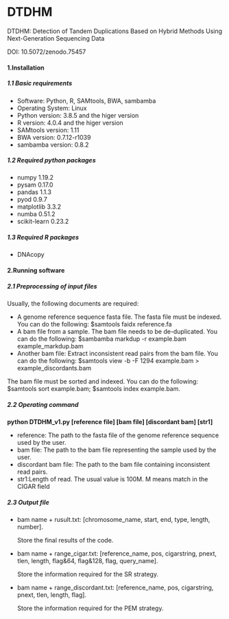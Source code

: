 # **DTDHM**

DTDHM: Detection of Tandem Duplications Based on Hybrid Methods Using Next-Generation Sequencing Data 

DOI: 10.5072/zenodo.75457

#### 1.Installation

##### 1.1 Basic requirements

- Software: Python, R, SAMtools, BWA, sambamba
- Operating System: Linux
- Python version: 3.8.5 and the higer version
- R version: 4.0.4 and the higer version
- SAMtools version: 1.11
- BWA version: 0.7.12-r1039 
- sambamba version: 0.8.2

##### 1.2 Required python packages

- numpy 1.19.2
- pysam 0.17.0
- pandas 1.1.3
- pyod 0.9.7
- matplotlib 3.3.2
- numba 0.51.2
- scikit-learn 0.23.2

##### 1.3 Required R packages

- DNAcopy

#### 2.Running software

##### 2.1 Preprocessing of input files

Usually, the following documents are required:

- A genome reference sequence fasta file. The fasta file must be indexed. You can do the following: $samtools faidx reference.fa
- A bam file from a sample. 
  The bam file needs to be de-duplicated. You can do the following: $sambamba markdup -r example.bam example_markdup.bam
- Another bam file: Extract inconsistent read pairs from the bam file. You can do the following: $samtools view -b -F 1294 example.bam > example_discordants.bam

The bam file must be sorted and indexed. You can do the following: $samtools sort example.bam; $samtools index example.bam.

##### 2.2 Operating command

**python DTDHM_v1.py [reference file] [bam file] [discordant bam] [str1]**

- reference: The path to the fasta file of the genome reference sequence used by the user.
- bam file: The path to the bam file representing the sample used by the user.
- discordant bam file: The path to the bam file containing inconsistent read pairs.
- str1:Length of read. The usual value is 100M. M means match in the CIGAR field

##### 2.3 Output file

- bam name + rusult.txt: [chromosome_name, start, end, type, length, number].
  
  Store the final results of the code.
  
- bam name + range_cigar.txt: [reference_name, pos, cigarstring, pnext, tlen, length, flag&64, flag&128, flag, query_name].
  
  Store the information required for the SR strategy. 
  
- bam name + range_discordant.txt: [reference_name, pos, cigarstring, pnext, tlen, length, flag].
  
  Store the information required for the PEM strategy. 

